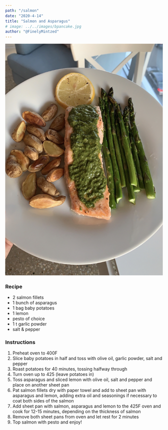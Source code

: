 ```yaml
---
path: "/salmon"
date: "2020-4-14"
title: "Salmon and Asparagus" 
# image: ../../images/bpancake.jpg
author: "@FinelyMintzed"
---
```

![Salmon and Asparagus](./salmon.JPG)


### Recipe 

* 2 salmon fillets
* 1 bunch of asparagus
* 1 bag baby potatoes
* 1 lemon
* pesto of choice
* 1 t garlic powder
* salt & pepper



### Instructions

1.	Preheat oven to 400F
2.	Slice baby potatoes in half and toss with olive oil, garlic powder, salt and pepper
3.	Roast potatoes for 40 minutes, tossing halfway through
4.	Turn oven up to 425 (leave potatoes in)
5.	 Toss asparagus and sliced lemon with olive oil, salt and pepper and place on another sheet pan
6.	Pat salmon fillets dry with paper towel and add to sheet pan with asparagus and lemon, adding extra oil and seasonings if necessary to coat both sides of the salmon
7.	Add sheet pan with salmon, asparagus and lemon to the 425F oven and cook for 12-15 minutes, depending on the thickness of salmon
8.	Remove both sheet pans from oven and let rest for 2 minutes
9. Top salmon with pesto and enjoy! 
